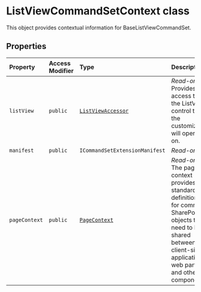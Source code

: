 # ListViewCommandSetContext class







This object provides contextual information for BaseListViewCommandSet.



## Properties

| Property	   | Access Modifier | Type	| Description|
|:-------------|:----|:-------|:-----------|
|`listView`     | `public` | [`ListViewAccessor`](../../sp-listview-extensibility.api/class/listviewaccessor.md) | _Read-only._ Provides access to the ListView control that the customizer will operate on. |
|`manifest`     | `public` | `ICommandSetExtensionManifest` | _Read-only._  |
|`pageContext`     | `public` | [`PageContext`](../../sp-page-context.api/class/pagecontext.md) | _Read-only._ The page context provides standard definitions for common SharePoint objects that need to be shared between the client-side application, web parts, and other components. |







